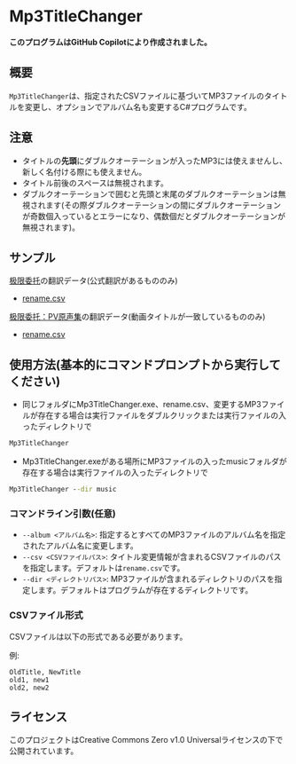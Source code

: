 # Mp3TitleChanger

****このプログラムはGitHub Copilotにより作成されました。****

## 概要

`Mp3TitleChanger`は、指定されたCSVファイルに基づいてMP3ファイルのタイトルを変更し、オプションでアルバム名も変更するC#プログラムです。

## 注意
- タイトルの**先頭**にダブルクオーテーションが入ったMP3には使えませんし、新しく名付ける際にも使えません。
- タイトル前後のスペースは無視されます。
- ダブルクオーテーションで囲むと先頭と末尾のダブルクオーテーションは無視されます(その際ダブルクオーテーションの間にダブルクオーテーションが奇数個入っているとエラーになり、偶数個だとダブルクオーテーションが無視されます)。

## サンプル
[极限委托](https://bfan.link/ji-xian-wei-tuo)の翻訳データ(公式翻訳があるもののみ)
- [rename.csv](https://github.com/user-attachments/files/18507332/rename.csv)

[极限委托：PV原声集](https://bfan.link/ji-xian-wei-tuo-pvyuan-sheng-ji-1)の翻訳データ(動画タイトルが一致しているもののみ)
- [rename.csv](https://github.com/user-attachments/files/18507233/rename.csv)


## 使用方法(基本的にコマンドプロンプトから実行してください)
- 同じフォルダにMp3TitleChanger.exe、rename.csv、変更するMP3ファイルが存在する場合は実行ファイルをダブルクリックまたは実行ファイルの入ったディレクトリで
```cmd
Mp3TitleChanger
```
- Mp3TitleChanger.exeがある場所にMP3ファイルの入ったmusicフォルダが存在する場合は実行ファイルの入ったディレクトリで
```cmd
Mp3TitleChanger --dir music
```

### コマンドライン引数(任意)

- `--album <アルバム名>`: 指定するとすべてのMP3ファイルのアルバム名を指定されたアルバム名に変更します。
- `--csv <CSVファイルパス>`: タイトル変更情報が含まれるCSVファイルのパスを指定します。デフォルトは`rename.csv`です。
- `--dir <ディレクトリパス>`: MP3ファイルが含まれるディレクトリのパスを指定します。デフォルトはプログラムが存在するディレクトリです。

### CSVファイル形式

CSVファイルは以下の形式である必要があります。


例:

```csv
OldTitle, NewTitle
old1, new1
old2, new2
```
## ライセンス


このプロジェクトはCreative Commons Zero v1.0 Universalライセンスの下で公開されています。

